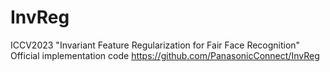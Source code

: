 # InvReg
ICCV2023 "Invariant Feature Regularization for Fair Face Recognition"  
Official implementation code <https://github.com/PanasonicConnect/InvReg>
